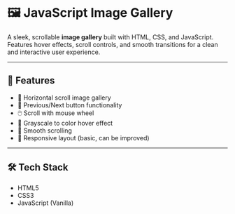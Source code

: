 # 🖼️ JavaScript Image Gallery

A sleek, scrollable **image gallery** built with HTML, CSS, and JavaScript. Features hover effects, scroll controls, and smooth transitions for a clean and interactive user experience.

---

## 🚀 Features

- 🔄 Horizontal scroll image gallery
- 🎯 Previous/Next button functionality
- 🖱️ Scroll with mouse wheel
- 🎨 Grayscale to color hover effect
- 🧭 Smooth scrolling
- 📱 Responsive layout (basic, can be improved)

---

## 🛠️ Tech Stack

- HTML5
- CSS3
- JavaScript (Vanilla)
